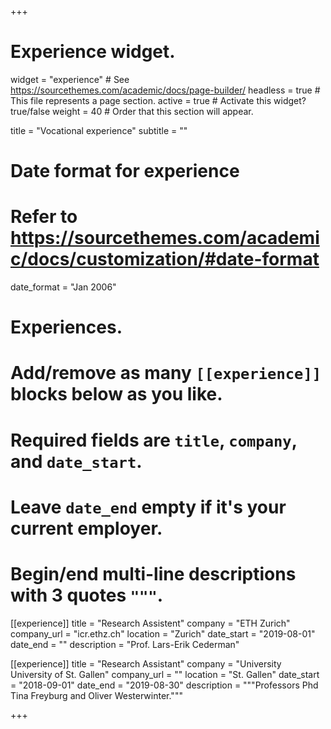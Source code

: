 +++
# Experience widget.
widget = "experience"  # See https://sourcethemes.com/academic/docs/page-builder/
headless = true  # This file represents a page section.
active = true  # Activate this widget? true/false
weight = 40  # Order that this section will appear.

title = "Vocational experience"
subtitle = ""

# Date format for experience
#   Refer to https://sourcethemes.com/academic/docs/customization/#date-format
date_format = "Jan 2006"

# Experiences.
#   Add/remove as many `[[experience]]` blocks below as you like.
#   Required fields are `title`, `company`, and `date_start`.
#   Leave `date_end` empty if it's your current employer.
#   Begin/end multi-line descriptions with 3 quotes `"""`.


[[experience]]
  title = "Research Assistent"
  company = "ETH Zurich"
  company_url = "icr.ethz.ch"
  location = "Zurich"
  date_start = "2019-08-01"
  date_end = ""
  description = "Prof. Lars-Erik Cederman"

[[experience]]
  title = "Research Assistant"
  company = "University University of St. Gallen"
  company_url = ""
  location = "St. Gallen"
  date_start = "2018-09-01"
  date_end = "2019-08-30"
  description = """Professors Phd Tina Freyburg and Oliver Westerwinter."""
  
+++
